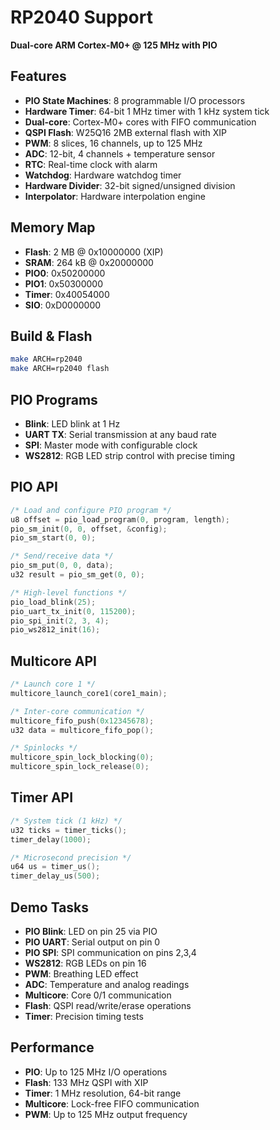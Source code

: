 # RP2040 Support

**Dual-core ARM Cortex-M0+ @ 125 MHz with PIO**

## Features
- **PIO State Machines**: 8 programmable I/O processors
- **Hardware Timer**: 64-bit 1 MHz timer with 1 kHz system tick
- **Dual-core**: Cortex-M0+ cores with FIFO communication
- **QSPI Flash**: W25Q16 2MB external flash with XIP
- **PWM**: 8 slices, 16 channels, up to 125 MHz
- **ADC**: 12-bit, 4 channels + temperature sensor
- **RTC**: Real-time clock with alarm
- **Watchdog**: Hardware watchdog timer
- **Hardware Divider**: 32-bit signed/unsigned division
- **Interpolator**: Hardware interpolation engine

## Memory Map
- **Flash**: 2 MB @ 0x10000000 (XIP)
- **SRAM**: 264 kB @ 0x20000000
- **PIO0**: 0x50200000
- **PIO1**: 0x50300000
- **Timer**: 0x40054000
- **SIO**: 0xD0000000

## Build & Flash
```bash
make ARCH=rp2040
make ARCH=rp2040 flash
```

## PIO Programs
- **Blink**: LED blink at 1 Hz
- **UART TX**: Serial transmission at any baud rate
- **SPI**: Master mode with configurable clock
- **WS2812**: RGB LED strip control with precise timing

## PIO API
```c
/* Load and configure PIO program */
u8 offset = pio_load_program(0, program, length);
pio_sm_init(0, 0, offset, &config);
pio_sm_start(0, 0);

/* Send/receive data */
pio_sm_put(0, 0, data);
u32 result = pio_sm_get(0, 0);

/* High-level functions */
pio_load_blink(25);
pio_uart_tx_init(0, 115200);
pio_spi_init(2, 3, 4);
pio_ws2812_init(16);
```

## Multicore API
```c
/* Launch core 1 */
multicore_launch_core1(core1_main);

/* Inter-core communication */
multicore_fifo_push(0x12345678);
u32 data = multicore_fifo_pop();

/* Spinlocks */
multicore_spin_lock_blocking(0);
multicore_spin_lock_release(0);
```

## Timer API
```c
/* System tick (1 kHz) */
u32 ticks = timer_ticks();
timer_delay(1000);

/* Microsecond precision */
u64 us = timer_us();
timer_delay_us(500);
```

## Demo Tasks
- **PIO Blink**: LED on pin 25 via PIO
- **PIO UART**: Serial output on pin 0
- **PIO SPI**: SPI communication on pins 2,3,4
- **WS2812**: RGB LEDs on pin 16
- **PWM**: Breathing LED effect
- **ADC**: Temperature and analog readings
- **Multicore**: Core 0/1 communication
- **Flash**: QSPI read/write/erase operations
- **Timer**: Precision timing tests

## Performance
- **PIO**: Up to 125 MHz I/O operations
- **Flash**: 133 MHz QSPI with XIP
- **Timer**: 1 MHz resolution, 64-bit range
- **Multicore**: Lock-free FIFO communication
- **PWM**: Up to 125 MHz output frequency
